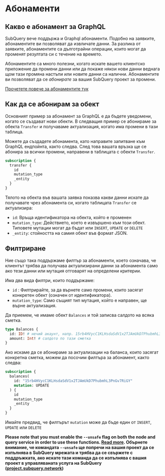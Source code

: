 # Абонаменти

## Какво е абонамент за GraphQL

SubQuery вече поддържа и Graphql абонаменти. Подобно на заявките, абонаментите ви позволяват да извличате данни. За разлика от заявките, абонаментите са дълготрайни операции, които могат да променят резултата си с течение на времето.

Абонаментите са много полезни, когато искате вашето клиентско приложение да промени данни или да покаже някои нови данни веднага щом тази промяна настъпи или новите данни са налични. Абонаментите ви позволяват да се *абонирате* за вашия SubQuery проект за промени.

[Прочетете повече за абонаментите тук](https://www.apollographql.com/docs/react/data/subscriptions/)

## Как да се абонирам за обект

Основният пример за абонамент за GraphQL е да бъдете уведомени, когато се създават нови обекти. В следващия пример се абонираме за обекта `Transfer` и получаваме актуализация, когато има промени в тази таблица.

Можете да създадете абонамента, като направите запитване към GraphQL ендпойнта, както следва. След това вашата връзка ще се абонира за всички промени, направени в таблицата с обекти `Transfer`.

```graphql
subscription {
  transfer {
    id
    mutation_type
    _entity
  }
}
```

Тялото на обекта във вашата заявка показва какви данни искате да получавате чрез абонамента си, когато таблицата `Transfer` се актуализира:
- `id`: Връща идентификатора на обекта, който е променен
- `mutation_type`: Действието, което е извършено към този обект. Типовете мутации могат да бъдат или `INSERT`, `UPDATE` or `DELETE`
- `_entity`: стойността на самия обект във формат JSON.

## Филтриране

Ние също така поддържаме филтър за абонаменти, което означава, че клиентът трябва да получава актуализирани данни за абонамента само ако тези данни или мутация отговарят на определени критерии.

Има два вида филтри, които поддържаме:

- `id` : Филтрирайте, за да върнете само промени, които засягат конкретен обект (означен от идентификатора).
- `mutation_type`: Само същият тип мутация, който е направен, ще върне актуализация.

Да приемем, че имаме обект `Balances` и той записва салдото на всяка сметка.

```graphql
type Balances {
  id: ID! # нечий акаунт, напр. 15rb4HVycC1KLHsdaSdV1x2TJAmUkD7PhubmhL3PnGv7RiGY
  amount: Int! # салдото по тази сметка
}
```

Ако искаме да се абонираме за актуализации на баланса, които засягат конкретна сметка, можем да посочим филтъра за абонамент, както следва:

```graphql
subscription {
  balances(
    id: "15rb4HVycC1KLHsdaSdV1x2TJAmUkD7PhubmhL3PnGv7RiGY"
    mutation: UPDATE
  ) {
    id
    mutation_type
    _entity
  }
}
```

Имайте предвид, че филтърът `mutation` може да бъде един от `INSERT`, `UPDATE` или `DELETE`

**Please note that you must enable the `--unsafe` flag on both the node and query service in order to use these functions. [Read more](./references.md#unsafe-2). Обърнете внимание, че командата `--unsafe` ще попречи на вашия проект да се изпълнява в SubQuery мрежата и трябва да се свържете с поддръжката, ако искате тази команда да се изпълнява с вашия проект в управляваната услуга на SubQuery ([project.subquery.network](https://project.subquery.network))**
